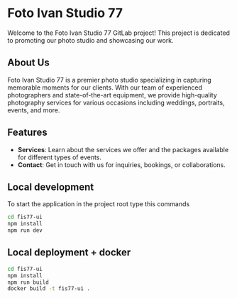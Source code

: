 # Foto Ivan Studio 77

Welcome to the Foto Ivan Studio 77 GitLab project! This project is dedicated to promoting our photo studio and showcasing our work.

## About Us

Foto Ivan Studio 77 is a premier photo studio specializing in capturing memorable moments for our clients. With our team of experienced photographers and state-of-the-art equipment, we provide high-quality photography services for various occasions including weddings, portraits, events, and more.

## Features

- **Services**: Learn about the services we offer and the packages available for different types of events.
- **Contact**: Get in touch with us for inquiries, bookings, or collaborations.

## Local development

To start the application in the project root type this commands

```bash
cd fis77-ui
npm install
npm run dev
```

## Local deployment + docker

```bash
cd fis77-ui
npm install
npm run build
docker build -t fis77-ui .
```
